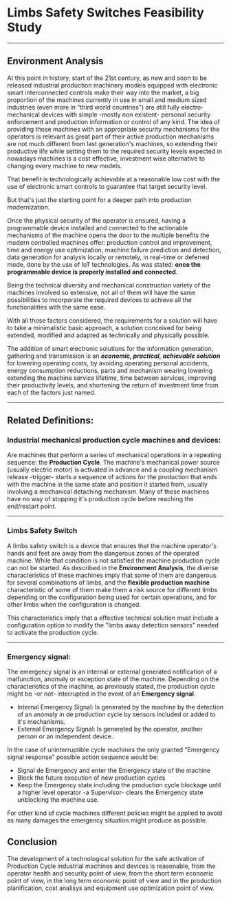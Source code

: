 # Limbs Safety Switches Feasibility Study

---  

## Environment Analysis
At this point in history, start of the 21st century, as new and soon to be released industrial production machinery models equipped with electronic smart interconnected controls make their way into the market, a big proportion of the machines currently in use in small and medium sized industries (even more in "third world countries") are still fully electro-mechanical devices with simple -mostly non existent- personal security enforcement and production information or control of any kind. The idea of providing those machines with an appropriate security mechanisms for the operators is relevant as great part of their active production mechanisms are not much different from last generation's machines, so extending their productive life while setting them to the required security levels expected in nowadays machines is a cost effective, investment wise alternative to changing every machine to new models.  

That benefit is technologically achievable at a reasonable low cost with the use of electronic smart controls to guarantee that target security level. 

But that's just the starting point for a deeper path into production modernization.  

Once the physical security of the operator is ensured, having a programmable device installed and connected to the actionable mechanisms of the machine opens the door to the multiple benefits the modern controlled machines offer: production control and improvement, time and energy use optimization, machine failure prediction and detection, data generation for analysis locally or remotely, in real-time or deferred mode, done by the use of IoT technologies. As was stated: **once the programmable device is properly installed and connected**.  

Being the technical diversity and mechanical construction variety of the machines involved so extensive, not all of them will have the same possibilities to incorporate the required devices to achieve all the functionalities with the same ease.  

With all those factors considered, the requirements for a solution will have to take a minimalistic basic approach, a solution conceived for being extended, modified and adapted as technically and physically possible.  

The addition of smart electronic solutions for the information generation, gathering and transmission is an ***economic, practical, achievable solution*** for lowering operating costs, by avoiding operating personal accidents, energy consumption reductions, parts and mechanism wearing lowering extending the machine service lifetime, time between services, improving their productivity levels, and shortening the return of investment time from each of the factors just named.  

---

## Related Definitions:

### Industrial mechanical production cycle machines and devices:
Are machines that perform a series of mechanical operations in a repeating sequence: the **Production Cycle**. The machine's mechanical power source (usually electric motor) is activated in advance and a coupling mechanism release -trigger- starts a sequence of actions for the production that ends with the machine in the same state and position it started from, usually involving a mechanical detaching mechanism. Many of these machines have no way of stopping it's production cycle before reaching the end/restart point.

---

### Limbs Safety Switch
A limbs safety switch is a device that ensures that the machine operator's hands and feet are away from the dangerous zones of the operated machine. While that condition is not satisfied the machine production cycle can not be started. As described in the **Environment Analysis**, the diverse characteristics of these machines imply that some of them are dangerous for several combinations of limbs, and the **flexible production machine** characteristic of some of them make them a risk source for different limbs depending on the configuration being used for certain operations, and for other limbs when the configuration is changed.  

This characteristics imply that a effective technical solution must include a configuration option to modify the "limbs away detection sensors" needed to activate the production cycle.  

---

### Emergency signal:
The emergency signal is an internal or external generated notification of a malfunction, anomaly or exception state of the machine. Depending on the characteristics of the machine, as previously stated, the production cycle might be -or not- interrupted in the event of an **Emergency signal**.  
- Internal Emergency Signal: Is generated by the machine by the detection of an anomaly in de production cycle by sensors included or added to it's mechanisms.
- External Emergency Signal: Is generated by the operator, another person or an independent device.  

In the case of uninterruptible cycle machines the only granted "Emergency signal response" possible action sequence would be:
- Signal de Emergency and enter the Emergency state of the machine
- Block the future execution of new production cycles
- Keep the Emergency state including the production cycle blockage until a higher level operator -a Supervisor- clears the Emergency state unblocking the machine use.  

For other kind of cycle machines different policies might be applied to avoid as many damages the emergency situation might produce as possible.

##  Conclusion
The development of a technological solution for the safe activation of Production Cycle industrial machines and devices is reasonable, from the operator health and security point of view, from the short term economic point of view, in the long term economic point of view and in the production planification, cost analisys and equipment use optimization point of view.

